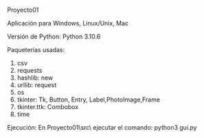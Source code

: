 Proyecto01

Aplicación para Windows, Linux/Unix, Mac

Versión de Python: Python 3.10.6

Paqueterías usadas: 
1. csv
2. requests
3. hashlib: new
4. urllib: request
5. os
6. tkinter: Tk, Button, Entry, Label,PhotoImage,Frame
7. tkinter.ttk: Combobox
8. time


Ejecución:
En Proyecto01\src\ ejecutar el comando: python3 gui.py

